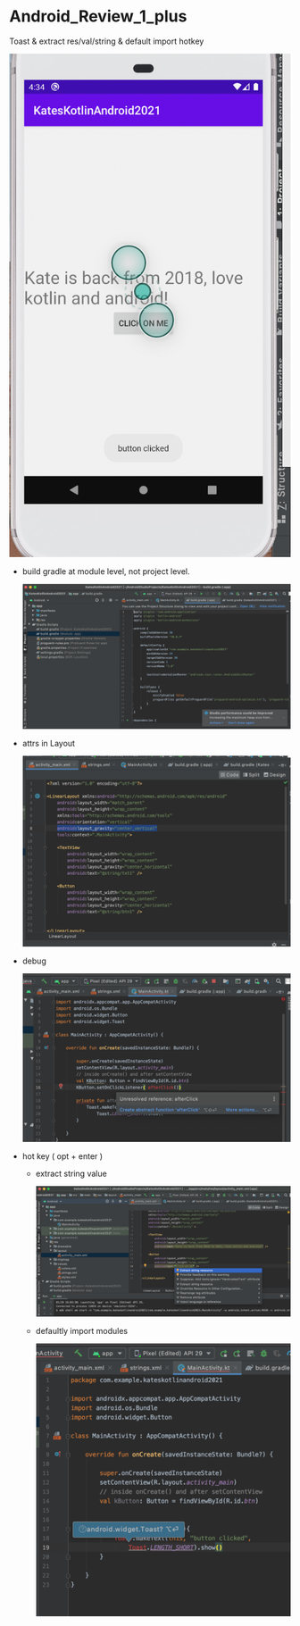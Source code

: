 # Android_Review_1_plus
Toast &amp; extract res/val/string &amp; default import hotkey

   ![](https://raw.githubusercontent.com/QueenieCplusplus/Android_Review_1_plus/main/27.output%203.png)
   
   
* build gradle at module level, not project level.

     ![](https://raw.githubusercontent.com/QueenieCplusplus/Android_Review_1_plus/main/2.module%20level%20build%20gradle.png)

* attrs in Layout

     ![](https://raw.githubusercontent.com/QueenieCplusplus/Android_Review_1_plus/main/16.add%20gravity%20attrs.png)
     
* debug  

    ![](https://raw.githubusercontent.com/QueenieCplusplus/Android_Review_1_plus/main/24.debug.png)

* hot key ( opt + enter )

   * extract string value

     ![](https://raw.githubusercontent.com/QueenieCplusplus/Android_Review_1_plus/main/11.opt%20%2B%20enter%20%3D%20extract%20string.png)
   
   * defaultly import modules
   
     ![](https://raw.githubusercontent.com/QueenieCplusplus/Android_Review_1_plus/main/21.opt%20%2B%20enter%20%3D%20import%20default.png)
